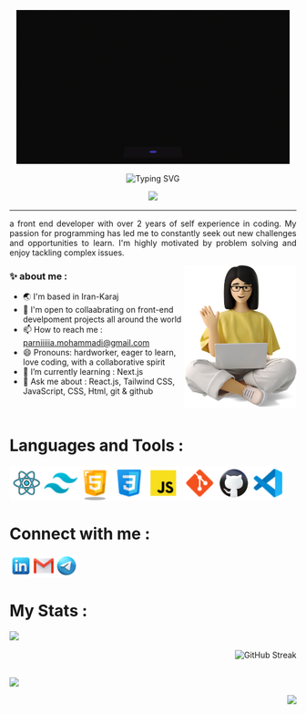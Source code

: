 <p align=center><img src="./src/glass.gif"/></p>
<p align="center"><img src="https://readme-typing-svg.demolab.com?font=Protest+Riot&size=30&duration=6000&pause=1000&color=F77A1F&random=false&width=435&lines=Hello%2C+I'm+Parnia+Mohammadi;Welcome+to+my+Github+profile" alt="Typing SVG" /></p>
<p align="center">
  <img src="https://visitcount.itsvg.in/api?id=Parnia-mohammadi&label=Profile%20Views&color=2&icon=5&pretty=false" />
</p>
<hr/>
<p style="text-align:justify;">a front end developer with over 2 years of self experience in coding. My passion for programming has led me to constantly seek out new challenges and opportunities to learn. I'm highly motivated by problem solving and enjoy tackling complex issues.</p>
<p><img align="right" src="./src/sitter.png" height="250" /></p>
<h3>✨ about me :</h3>
<ul>
  <li> 🌏 I'm based in Iran-Karaj</li>
  <li> 🤝 I'm open to collaabrating on front-end develpoment projects all around the world</li>
  <li> 📫 How to reach me : <a href="mailto:parniiiiia.mohammadi@gmail.com">parniiiiia.mohammadi@gmail.com</a></li>
  <li> 😄 Pronouns: hardworker, eager to learn, love coding, with a collaborative spirit</li>
  <li> 🌱 I’m currently learning : Next.js</li>
  <li>  💬 Ask me about : React.js, Tailwind CSS, JavaScript, CSS, Html, git & github</li>
</ul>
<br/>
<h1>Languages and Tools :</h1>
<p><img src="./src/react-jspng.png" width="60"/><img src="./src/tailwind.png" width="60"/><img src="./src/html.png" width="60"/><img src="./src/css.png" width="60"/><img src="./src/javascriptb.png" width="60"/>
<img src="./src/git.png" width="60"/><img src="./src/github.png" width="60"/><img src="./src/vscode.png" width="60"/></p>
<h1>Connect with me :</h1>
<p>
  <a href="https://www.linkedin.com/in/parnia-mohammadi-1a7552227"><img src="./src/linkedin.png" width="40"/></a><a href="mailto:parniiiiia.mohammadi@gmail.com"><img src="./src/gmail.png" width="40"/></a><a href="https://t.me/Parnia_mohammadi"><img src="./src/telegram.png" width="40"/></a></p>
<h1>My Stats :</h1>
<p><img src="https://github-readme-stats.vercel.app/api?username=Parnia-mohammadi&show_icons=true&theme=merko"/></p>
<p><img align="right" src="https://streak-stats.demolab.com?user=Parnia-mohammadi&theme=yellowdark" alt="GitHub Streak" /></p>
<br/>
<br/>
<p><img align="left" src="https://github-readme-stats.vercel.app/api/top-langs/?username=Parnia-mohammadi&layout=compact"/></p>
<br/>
<p><img align="right" src="https://github-readme-stats.vercel.app/api/wakatime?username=Parnia-mohammadi"/></p>
<!--
**Parnia-mohammadi/Parnia-mohammadi** is a ✨ _special_ ✨ repository because its `README.md` (this file) appears on your GitHub profile.

Here are some ideas to get you started:

- 🔭 I’m currently working on ...
- 🌱 I’m currently learning ...
- 👯 I’m looking to collaborate on ...
- 🤔 I’m looking for help with ...
- 💬 Ask me about ...
- 📫 How to reach me: ...
- 😄 Pronouns: ...
- ⚡ Fun fact: ...
-->
